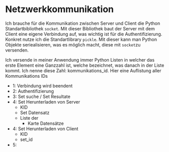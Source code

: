# Netzwerkkommunikation

Ich brauche für die Kommunikation zwischen Server und Client die Python Standartbibliothek `socket`. Mit dieser Bibliothek baut der Server mit dem Client eine eigene Verbindung auf, was wichtig ist für die Authentifizierung.
Konkret nutze ich die Standartlibrary `pickle`. Mit dieser kann man Python Objekte seriealisieren, was es möglich macht, diese mit `socket`zu versenden.

Ich versende in meiner Anwendung immer Python Listen in welcher das erste Element eine Ganzzahl ist, welche bezeichnet, was danach in der Liste kommt. Ich nenne diese Zahl: kommunikations_id. Hier eine Auflistung aller Kommunikations IDs

- 1: Verbindung wird beendent
- 2: Authentifizierung
- 3: Set suche / Set Resultate
- 4: Set Herunterladen von Server
  - KID
  - Set Datensatz
  - Liste der
    - Karte Datensätze
- 4: Set Herunterladen von Client
  - KID
  - set_id
- 5: